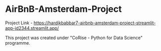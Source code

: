 # AirBnB-Amsterdam-Project
Project Link - https://hardikbabbar7-airbnb-amsterdam-project-streamlit-app-jd2344.streamlit.app/

This project was created under "CoRise - Python for Data Science" programme.
